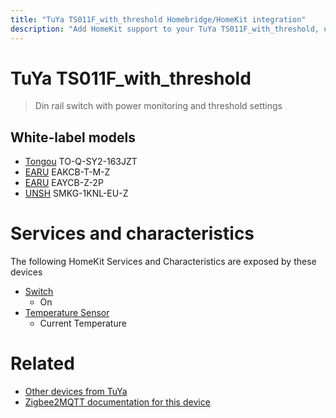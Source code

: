 ```yaml
---
title: "TuYa TS011F_with_threshold Homebridge/HomeKit integration"
description: "Add HomeKit support to your TuYa TS011F_with_threshold, using Homebridge, Zigbee2MQTT and homebridge-z2m."
---
```

<!---
This file has been GENERATED using src/docgen/docgen.ts
DO NOT EDIT THIS FILE MANUALLY!
-->
# TuYa TS011F_with_threshold
> Din rail switch with power monitoring and threshold settings


## White-label models
* [Tongou](../index.md#tongou) TO-Q-SY2-163JZT
* [EARU](../index.md#earu) EAKCB-T-M-Z
* [EARU](../index.md#earu) EAYCB-Z-2P
* [UNSH](../index.md#unsh) SMKG-1KNL-EU-Z

# Services and characteristics
The following HomeKit Services and Characteristics are exposed by
these devices

* [Switch](../../switch.md)
  * On
* [Temperature Sensor](../../sensors.md)
  * Current Temperature


# Related
* [Other devices from TuYa](../index.md#tuya)
* [Zigbee2MQTT documentation for this device](https://www.zigbee2mqtt.io/devices/TS011F_with_threshold.html)